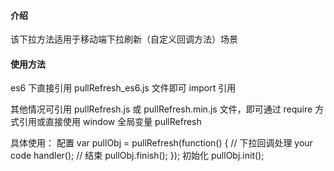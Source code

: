 #### 介绍
该下拉方法适用于移动端下拉刷新（自定义回调方法）场景
#### 使用方法
es6 下直接引用 pullRefresh_es6.js 文件即可 import 引用

其他情况可引用 pullRefresh.js 或 pullRefresh.min.js 文件，即可通过 require 方式引用或直接使用 window 全局变量 pullRefresh 

具体使用：
配置
var pullObj = pullRefresh(function() {
    // 下拉回调处理 your code
    handler();
    // 结束
    pullObj.finish();
});
初始化
pullObj.init();